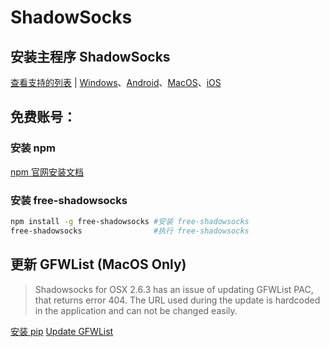 # ShadowSocks

## 安装主程序 ShadowSocks
[查看支持的列表](https://github.com/search?utf8=%E2%9C%93&q=shadowsocks&type=) | [Windows](https://github.com/shadowsocks/shadowsocks-windows/releases)、[Android](https://github.com/shadowsocks/shadowsocks-android/releases)、[MacOS](https://github.com/shadowsocks/shadowsocks-iOS/releases)、[iOS](https://github.com/herzmut/shadowsocks-iOS)

## 免费账号：
### 安装 npm
[npm 官网安装文档](https://docs.npmjs.com/getting-started/installing-node)

### 安装 free-shadowsocks
```bash
npm install -g free-shadowsocks #安装 free-shadowsocks
free-shadowsocks				#执行 free-shadowsocks
```

## 更新 GFWList (MacOS Only)
> Shadowsocks for OSX 2.6.3 has an issue of updating GFWList PAC, that returns error 404. The URL used during the update is hardcoded in the application and can not be changed easily.

[安装 pip](https://pip.pypa.io/en/stable/installing/)
[Update GFWList](https://github.com/alexzhangs/shadowsocks-gfwlist-macos)

